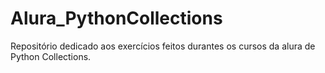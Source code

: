 # Alura_PythonCollections
Repositório dedicado aos exercícios feitos durantes os cursos da alura de Python Collections.
